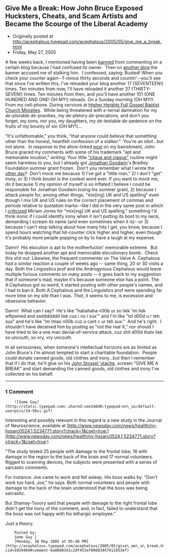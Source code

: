 ## Give Me a Break: How John Bruce Exposed Hucksters, Cheats, and Scam Artists and Became the Scourge of the Liberal Academy 

 * Originally posted at http://acephalous.typepad.com/acephalous/2005/05/give_me_a_break.html
 * Friday, May 27, 2005



A few weeks back, I mentioned having been [banned](http://acephalous.typepad.com/acephalous/2005/05/you\_are\_banned.html) from commenting on a certain blog because I had confused its owner.  Then on [another blog](http://objector.typepad.com/objections/2005/05/mischievous\_pos.html) the banner accused me of stalking him.  I confessed, saying:
Busted! When you check your counter again--T-minus thirty seconds and
countin'--you'll see that since I've written this, I've reloaded your
blog another 17 (SEVENTEEN!) times. Ten minutes from now, I'll have
reloaded it another 37 (THIRTY-SEVEN!) times. Ten minutes from then,
and you'll have another 101 (ONE HUNDRED AND ONE! OH MY!) reloads. On a
Sunday morning (OH MY!). From my cell-phone. During services at [Higher Heights Full Gospel Baptist Church Ministies](http://www.usachurch.com/louisiana/houma/churches/church\_188105.htm).  While being threatened with _e_-ternal damnation for my _de_-plorable _de_-pravities, my _de_-pletory _de_-precations, and don't you forget, my sons, nor you, my daughters, my _de_-testable _de_-pedence on the fruits of my bounty of sin (OH MY!)...

"It's unfathomable," you think, "that anyone could believe that something other than the honest, heartfelt confession of a stalker."  You're an idiot...but not alone.  In response to the afore-linked [post](http://acephalous.typepad.com/acephalous/2005/05/you\_are\_banned.html) on my banishment, John Bruce graced my comments with some of his trademark "apt and memorable locution," writing:
Your little ["clique and claque"](http://www.cartalk.com/) routine might seem harmless to you, but I already got [Jonathan Goodwin](http://jgoodwin.net/)'s Bradley Foundation summer grant frozen.  Don't you remember what I wrote the [other day](http://mthollywood.blogspot.com/2005\_05\_01\_mthollywood\_archive.html#111582766131215092)?  Don't mock me because 1) I've got a "little man," 2) I don't "get" irony, or 3) I think _boulet_
is the coolest word ever. If you want to mock me, do it because 1) my
opinion of myself is so inflated I believe I could be responsible for
Jonathan Goodwin losing his summer grant, 2) because I attack people
for, among other things, "mix[ing] UK and US spelling" even though I
mix UK and US rules on the correct placement of commas and periods
relative to quotation marks--like I did in the very same post in which
I [criticized](http://mthollywood.blogspot.com/2005\_05\_01\_mthollywood\_archive.html#111608877535814701)
Miriam Jones for "mix[ing] UK and US spelling," something I'd think
ironic if I could identify irony when it isn't putting its boot to my
neck, demanding I scream its name (and even sometimes when it is)--or
3) because I can't stop talking about how many hits I get, you know,
because I spend hours watching that hit-counter click higher and
higher, even though it's probably more people popping on by to have a
laugh at my expense.

Damn!  His elocution _is_ apt to the motherfuckin' memorable extreme.  But today he dropped another apt and memorable elocutionary bomb.  Check this shit out:
Likewise, the frequent commenter on The Valve A. Cephalous had a
similar reaction a couple of weeks ago -- same thing, 20 or 30 visits a
day. Both the Linguistics prof and the Androgynous Cephalous would
leave multiple furious comments on many posts -- it goes back to my
suggestion that if someone's mad, maybe it's because someone else has a
point. The A.Cephalous got so weird, it started posting with other
people's names, and I had to ban it. Both A.Cephalous and the
Linguistics prof were spending far more time on my site than I was. _That_, it seems to me, is excessive and obsessive behavior.

Damn!  What can I say?  He's like "hahahaha n00b ur so liek 'im liek wftpwned and saddddddd liek cuz i no i sux'" and I'm like "lol d00d u r teh sux" and he's like "im lmao n00b cuz u cant c ur teh sux."  And he's right.  I shouldn't have deceived him by posting as "not the real X," nor should I have tried to be a one man denial-of-service attack, cuz shit d00d thats liek so uncouth, so vry, vry uncouth.  

In all seriousness, when someone's intellectual horizons are as limited as John Bruce's I'm almost tempted to start a charitable foundation.  People could donate canned goods, old clothes and irony...but then I remember that if I do that, he'll glue on his [John Stossel 'stache](http://web2.unt.edu/news/media/stossel.JPG), scream "GIVE ME A BREAK" and start demanding the canned goods, old clothes and irony I've collected on his behalf.  

		

* * *

### 1 Comment 

		

                
[]()

	

		![Some Guy](http://static.typepad.com/.shared:vee3ddd0:typepad:en\_us/default-userpics/14-50si.gif)
	

	

		

Interesting and possibly relevant in this regard is a new study in the Journal of Neuroscience, available at [http://www.newsday.com/news/health/ny-hssarc0524,1,5234771.story?ctrack=1&cset=true:](http://www.newsday.com/news/health/ny-hssarc0524,1,5234771.story?ctrack=1&cset=true:)

"The study tested 25 people with damage to the frontal lobe, 16 with damage in the region to the back of the brain and 17 normal volunteers. Rigged to scanning devices, the subjects were presented with a series of sarcastic comments.

For instance: Joe came to work and fell asleep. His boss walks by. "Don't work too hard, Joe," he says. Both normal volunteers and people with damage to the back of the brain understood that the boss was being sarcastic.

But Shamay-Tsoory said that people with damage to the right frontal lobe didn't get the irony of the comment, and, in fact, failed to understand that the boss was not happy with his lethargic employee."

Just a theory.

	

		Posted by:
		Some Guy |
		[Monday, 30 May 2005 at 05:40 PM](http://acephalous.typepad.com/acephalous/2005/05/give\_me\_a\_break.html?cid=5929484#comment-6a00d8341c2df453ef00d83447411953ef)

		

        